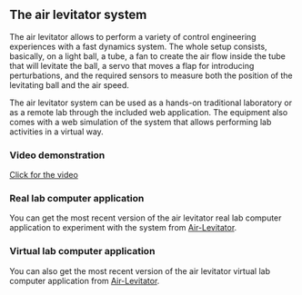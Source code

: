 ## The air levitator system

The air levitator allows to perform a variety of control engineering experiences with a fast dynamics system. The whole setup consists, basically, on a light ball, a tube, a fan to create the air flow inside the tube that will levitate the ball, a servo that moves a flap for introducing perturbations, and the required sensors to measure both the position of the levitating ball and the air speed.

The air levitator system can be used as a hands-on traditional laboratory or as a remote lab through the included web application. The equipment also comes with a web simulation of the system that allows performing lab activities in a virtual way.

### Video demonstration

[Click for the video](https://youtu.be/74lKE0QAqpg)

### Real lab computer application

You can get the most recent version of the air levitator real lab computer application to experiment with the system from [Air-Levitator](https://github.com/UNEDLabs/Air-Levitator/).

### Virtual lab computer application

You can also get the most recent version of the air levitator virtual lab computer application from [Air-Levitator](https://github.com/UNEDLabs/Air-Levitator/).
